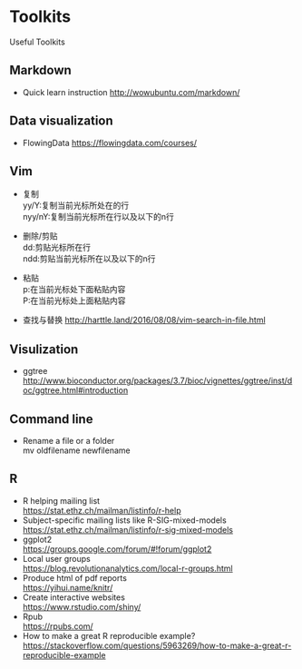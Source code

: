 # Toolkits
Useful Toolkits
## Markdown
* Quick learn instruction http://wowubuntu.com/markdown/
## Data visualization
* FlowingData https://flowingdata.com/courses/
## Vim 
* 复制 
<br>yy/Y:复制当前光标所处在的行<br>
nyy/nY:复制当前光标所在行以及以下的n行

* 删除/剪贴<br>
dd:剪贴光标所在行
<br> ndd:剪贴当前光标所在以及以下的n行
* 粘贴<br>
p:在当前光标处下面粘贴内容
<br>P:在当前光标处上面粘贴内容

* 查找与替换 http://harttle.land/2016/08/08/vim-search-in-file.html
## Visulization
* ggtree http://www.bioconductor.org/packages/3.7/bioc/vignettes/ggtree/inst/doc/ggtree.html#introduction
## Command line
* Rename a file or a folder <br> mv oldfilename newfilename
## R 
* R helping mailing list<br>https://stat.ethz.ch/mailman/listinfo/r-help
* Subject-specific mailing lists like R-SIG-mixed-models<br>https://stat.ethz.ch/mailman/listinfo/r-sig-mixed-models
* ggplot2<br> https://groups.google.com/forum/#!forum/ggplot2
* Local user groups<br> https://blog.revolutionanalytics.com/local-r-groups.html
* Produce html of pdf reports<br>https://yihui.name/knitr/
* Create interactive websites<br>https://www.rstudio.com/shiny/
* Rpub<br>https://rpubs.com/
* How to make a great R reproducible example?<br>https://stackoverflow.com/questions/5963269/how-to-make-a-great-r-reproducible-example
